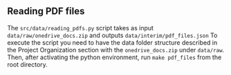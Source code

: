## Reading PDF files

The `src/data/reading_pdfs.py` script takes as input `data/raw/onedrive_docs.zip` and outputs `data/interim/pdf_files.json`
To execute the script you need to have the data folder structure described in the Project Organization section with the `onedrive_docs.zip` under `data/raw`. Then, after activating the python environment, run `make pdf_files` from the root directory.
